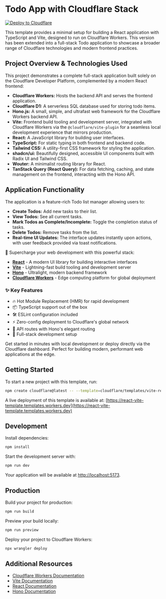 # Todo App with Cloudflare Stack

[![Deploy to Cloudflare](https://deploy.workers.cloudflare.com/button)](https://deploy.workers.cloudflare.com/?url=https://github.com/cloudflare/templates/tree/main/vite-react-template)

This template provides a minimal setup for building a React application with TypeScript and Vite, designed to run on Cloudflare Workers. This version has been extended into a full-stack Todo application to showcase a broader range of Cloudflare technologies and modern frontend practices.

## Project Overview & Technologies Used

This project demonstrates a complete full-stack application built solely on the Cloudflare Developer Platform, complemented by a modern React frontend:

- **Cloudflare Workers:** Hosts the backend API and serves the frontend application.
- **Cloudflare D1:** A serverless SQL database used for storing todo items.
- **Hono.js:** A small, simple, and ultrafast web framework for the Cloudflare Workers backend API.
- **Vite:** Frontend build tooling and development server, integrated with Cloudflare Workers via the `@cloudflare/vite-plugin` for a seamless local development experience that mirrors production.
- **React:** A JavaScript library for building user interfaces.
- **TypeScript:** For static typing in both frontend and backend code.
- **Tailwind CSS:** A utility-first CSS framework for styling the application.
- **shadcn/ui:** Beautifully designed, accessible UI components built with Radix UI and Tailwind CSS.
- **Wouter:** A minimalist routing library for React.
- **TanStack Query (React Query):** For data fetching, caching, and state management on the frontend, interacting with the Hono API.

## Application Functionality

The application is a feature-rich Todo list manager allowing users to:

- **Create Todos:** Add new tasks to their list.
- **View Todos:** See all current tasks.
- **Mark Todos as Complete/Incomplete:** Toggle the completion status of tasks.
- **Delete Todos:** Remove tasks from the list.
- **Real-time UI Updates:** The interface updates instantly upon actions, with user feedback provided via toast notifications.

<!-- dash-content-start -->

🚀 Supercharge your web development with this powerful stack:

- [**React**](https://react.dev/) - A modern UI library for building interactive interfaces
- [**Vite**](https://vite.dev/) - Lightning-fast build tooling and development server
- [**Hono**](https://hono.dev/) - Ultralight, modern backend framework
- [**Cloudflare Workers**](https://developers.cloudflare.com/workers/) - Edge computing platform for global deployment

### ✨ Key Features

- 🔥 Hot Module Replacement (HMR) for rapid development
- 📦 TypeScript support out of the box
- 🛠️ ESLint configuration included
- ⚡ Zero-config deployment to Cloudflare's global network
- 🎯 API routes with Hono's elegant routing
- 🔄 Full-stack development setup

Get started in minutes with local development or deploy directly via the Cloudflare dashboard. Perfect for building modern, performant web applications at the edge.

<!-- dash-content-end -->

## Getting Started

To start a new project with this template, run:

```bash
npm create cloudflare@latest -- --template=cloudflare/templates/vite-react-template
```

A live deployment of this template is available at:
[https://react-vite-template.templates.workers.dev](https://react-vite-template.templates.workers.dev)

## Development

Install dependencies:

```bash
npm install
```

Start the development server with:

```bash
npm run dev
```

Your application will be available at [http://localhost:5173](http://localhost:5173).

## Production

Build your project for production:

```bash
npm run build
```

Preview your build locally:

```bash
npm run preview
```

Deploy your project to Cloudflare Workers:

```bash
npx wrangler deploy
```

## Additional Resources

- [Cloudflare Workers Documentation](https://developers.cloudflare.com/workers/)
- [Vite Documentation](https://vitejs.dev/guide/)
- [React Documentation](https://reactjs.org/)
- [Hono Documentation](https://hono.dev/)
